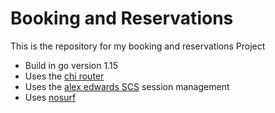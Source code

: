 # Booking and Reservations

This is the repository for my booking and reservations Project

- Build in go version 1.15
- Uses the [chi router](https://github.com/go-chi/chi)
- Uses the [alex edwards SCS](https://github.com/alexedwards/scs/v2) session management 
- Uses [nosurf](https://github.com/justinas/nosurf)